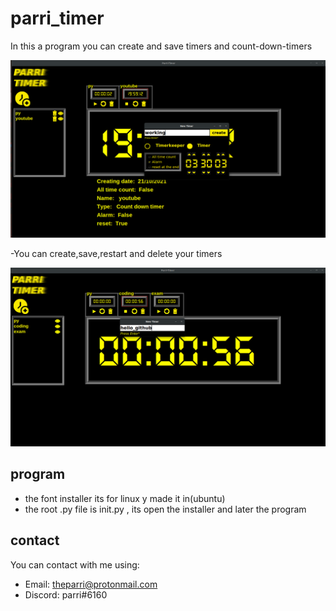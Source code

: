 # parri_timer
In this a program you can create and save timers and count-down-timers

![](https://github.com/ParriCode/parri_timer/blob/v2.0/git_images/img3.png)

-You can create,save,restart and delete your timers

![](https://github.com/ParriCode/parri_timer/blob/main/git_images/img2.png)

## program 
- the font installer its for linux y made it in(ubuntu)
- the root .py file is init.py , its open the installer and later the program
## contact
You can contact with me using:
 - Email: theparri@protonmail.com
 - Discord: parri#6160
